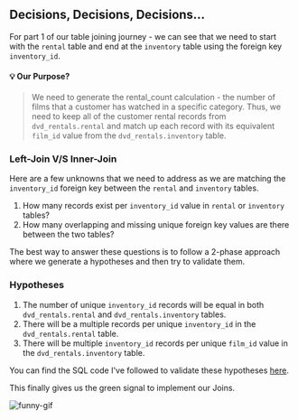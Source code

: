 ## Decisions, Decisions, Decisions...

For part 1 of our table joining journey - we can see that we need to start with the <code>rental</code> table and end at the <code>inventory</code> 
table using the foreign key <code>inventory_id</code>.

#### 💡 Our Purpose?

> We need to generate the rental_count calculation - the number of films that a customer has watched in a specific category. 
Thus, we need to keep all of the customer rental records from <code>dvd_rentals.rental</code> and match up each record with its equivalent 
<code>film_id</code> value from the <code>dvd_rentals.inventory</code> table.

### Left-Join V/S Inner-Join

Here are a few unknowns that we need to address as we are matching the <code>inventory_id</code> foreign key between the <code>rental</code> and 
<code>inventory</code> tables.

1. How many records exist per <code>inventory_id</code> value in <code>rental</code> or <code>inventory</code> tables?
2. How many overlapping and missing unique foreign key values are there between the two tables?

The best way to answer these questions is to follow a 2-phase approach where we generate a hypotheses and then try to validate them. 

### Hypotheses 

1. The number of unique <code>inventory_id</code> records will be equal in both <code>dvd_rentals.rental</code> and <code>dvd_rentals.inventory</code> tables.
2. There will be a multiple records per unique <code>inventory_id</code> in the <code>dvd_rentals.rental</code> table.
3. There will be multiple <code>inventory_id</code> records per unique <code>film_id</code> value in the <code>dvd_rentals.inventory</code> table.

You can find the SQL code I've followed to validate these hypotheses [here](https://github.com/iaks23/Marketing-Analytics-Case-Study/blob/main/Data%20Join%20Folder/Hypotheses.sql). 

This finally gives us the green signal to implement our Joins. 

![funny-gif]()



